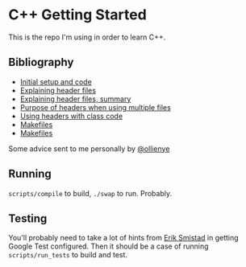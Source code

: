 # C++ Getting Started

This is the repo I'm using in order to learn C++.

## Bibliography

- [Initial setup and code](https://itsfoss.com/c-plus-plus-ubuntu/)
- [Explaining header files](https://www.learncpp.com/cpp-tutorial/header-files/)
- [Explaining header files, summary](https://stackoverflow.com/questions/9579930/separating-class-code-into-a-header-and-cpp-file)
- [Purpose of headers when using multiple files](https://stackoverflow.com/questions/6995572/using-multiple-cpp-files-in-c-program)
- [Using headers with class code](https://www.learncpp.com/cpp-tutorial/89-class-code-and-header-files/)
- [Makefiles](https://stackoverflow.com/questions/2481269/how-to-make-a-simple-c-makefile#2481326)
- [Makefiles](https://www.cs.swarthmore.edu/~newhall/unixhelp/howto_makefiles.html)

Some advice sent to me personally by [@ollienye](https://github.com/ollienye)

## Running

`scripts/compile` to build, `./swap` to run. Probably.

## Testing

You'll probably need to take a lot of hints from [Erik Smistad](https://www.eriksmistad.no/getting-started-with-google-test-on-ubuntu/) in getting Google Test configured. Then it should be a case of running `scripts/run_tests` to build and test.
